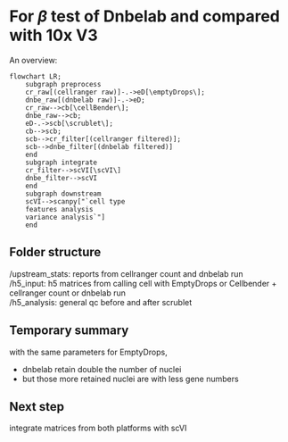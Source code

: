 # For $\beta$ test of Dnbelab and compared with 10x V3

An overview:

```mermaid
flowchart LR;
    subgraph preprocess
    cr_raw[(cellranger raw)]-.->eD[\emptyDrops\];
    dnbe_raw[(dnbelab raw)]-.->eD;
    cr_raw-->cb[\cellBender\];
    dnbe_raw-->cb;
    eD-.->scb[\scrublet\];
    cb-->scb;
    scb-->cr_filter[(cellranger filtered)];
    scb-->dnbe_filter[(dnbelab filtered)]
    end
    subgraph integrate
    cr_filter-->scVI[\scVI\]
    dnbe_filter-->scVI
    end
    subgraph downstream
    scVI-->scanpy["`cell type
    features analysis
    variance analysis`"]
    end
```

## Folder structure

/upstream_stats: reports from cellranger count and dnbelab run  
/h5_input: h5 matrices from calling cell with EmptyDrops or Cellbender + cellranger count or dnbelab run  
/h5_analysis: general qc before and after scrublet

## Temporary summary

with the same parameters for EmptyDrops,

- dnbelab retain double the number of nuclei
- but those more retained nuclei are with less gene numbers

## Next step

integrate matrices from both platforms with scVI